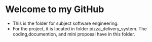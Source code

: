 # Welcome to my GitHub

- This is the folder for subject software engineering.
- For the project, it is located in folder pizza_delivery_system. The coding,documention, and mini proposal have in this folder.
